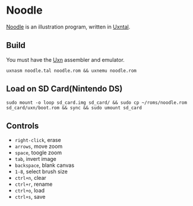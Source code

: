 # Noodle

[Noodle](https://wiki.xxiivv.com/site/noodle.html) is an illustration program, written in [Uxntal](https://wiki.xxiivv.com/site/uxntal.html).

## Build

You must have the [Uxn](https://git.sr.ht/~rabbits/uxn/) assembler and emulator.

```
uxnasm noodle.tal noodle.rom && uxnemu noodle.rom
```

## Load on SD Card(Nintendo DS)

```
sudo mount -o loop sd_card.img sd_card/ && sudo cp ~/roms/noodle.rom sd_card/uxn/boot.rom && sync && sudo umount sd_card
```

## Controls

- `right-click`, erase
- `arrows`, move zoom
- `space`, toogle zoom
- `tab`, invert image
- `backspace`, blank canvas
- `1-8`, select brush size
- `ctrl+n`, clear
- `ctrl+r`, rename
- `ctrl+o`, load
- `ctrl+s`, save
